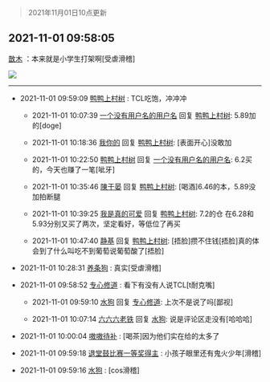 > 2021年11月01日10点更新
<link rel="stylesheet" href="https://cdn.jsdelivr.net/gh/taotie6/sampleJSON@main/css/photo_show.css">
<meta name="referrer" content="no-referrer" />


 ## 2021-11-01 09:58:05 

 [㪚木](https://www.coolapk.com/feed/31119970?shareKey=MGVhODU5NWYxNmJhNjE3ZjRlODI~) ：本来就是小学生打架啊[受虐滑稽] 

<div class="album">
<img class="img-item" src="http://image.coolapk.com/feed/2021/1101/09/1081091_6a0f0e63_1885_0025@900x731.jpeg" />
</div>

 ------- 

- 2021-11-01 09:59:09 [鸭鸭上村树](uid=731274) : TCL吃饱，冲冲冲 

    - 2021-11-01 10:07:39 [一个没有用户名的用户名](uid=1314924) 回复 [鸭鸭上村树](uid=731274): 5.89加的[doge] 

    - 2021-11-01 10:18:36 [我你的](uid=3530668) 回复 [鸭鸭上村树](uid=731274): [表面开心]没敢加 

    - 2021-11-01 10:22:50 [鸭鸭上村树](uid=731274) 回复 [一个没有用户名的用户名](uid=1314924): 6.2买的，今天也赚了一笔[呲牙] 

    - 2021-11-01 10:35:46 [陳于晏](uid=506147) 回复 [鸭鸭上村树](uid=731274): [喝酒]6.46的本，5.89没加拍断腿 

    - 2021-11-01 10:39:25 [我是真的可爱](uid=731138) 回复 [鸭鸭上村树](uid=731274): 7.2的仓 在6.28和5.93分别又买了两次，坚定看好，等低位了再买 

    - 2021-11-01 10:47:40 [静基](uid=1353091) 回复 [鸭鸭上村树](uid=731274): [捂脸]攒不住钱[捂脸]真的体会到了什么叫吃不到葡萄说葡萄酸了[捂脸] 

- 2021-11-01 10:28:31 [养条狗](uid=1341990) : 真实[受虐滑稽] 

- 2021-11-01 09:58:52 [专心修道](uid=3218687) : 看下有没有人说TCL[t耐克嘴] 

    - 2021-11-01 09:59:10 [水狗](uid=1827990) 回复 [专心修道](uid=3218687): 上次不是说了吗[鄙视] 

    - 2021-11-01 10:07:14 [六六六老铁](uid=1165265) 回复 [水狗](uid=1827990): 说是评论区走没有[哈哈哈] 

- 2021-11-01 10:00:04 [嗷嗷待补](uid=2417592) : [喝茶]因为他们实在给的太多了 

- 2021-11-01 09:59:18 [退堂鼓比赛一等奖得主](uid=2689677) : 小孩子眼里还有鬼火少年[滑稽] 

- 2021-11-01 09:59:16 [水狗](uid=1827990) : [cos滑稽] 

